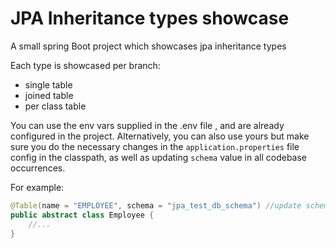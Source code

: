 # JPA Inheritance types showcase

A small spring Boot project which showcases jpa inheritance types

Each type is showcased per branch: 
 - single table
 - joined table
 - per class table 

You can use the env vars supplied in the .env file , and are already configured in the project.
Alternatively, you can also use yours but make sure you do the necessary changes in the `application.properties` file config in the classpath,
as well as updating `schema` value in all codebase occurrences.

For example:

```java
@Table(name = "EMPLOYEE", schema = "jpa_test_db_schema") //update schema
public abstract class Employee {
    //...
}
```
